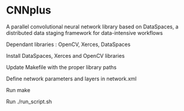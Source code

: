 # CNNplus
A parallel convolutional neural network library based on DataSpaces, a distributed data staging framework for data-intensive workflows

Dependant libraries : OpenCV, Xerces, DataSpaces

Install DataSpaces, Xerces and OpenCV libraries

Update Makefile with the proper library paths 

Define network parameters and layers in network.xml

Run make

Run ./run_script.sh


